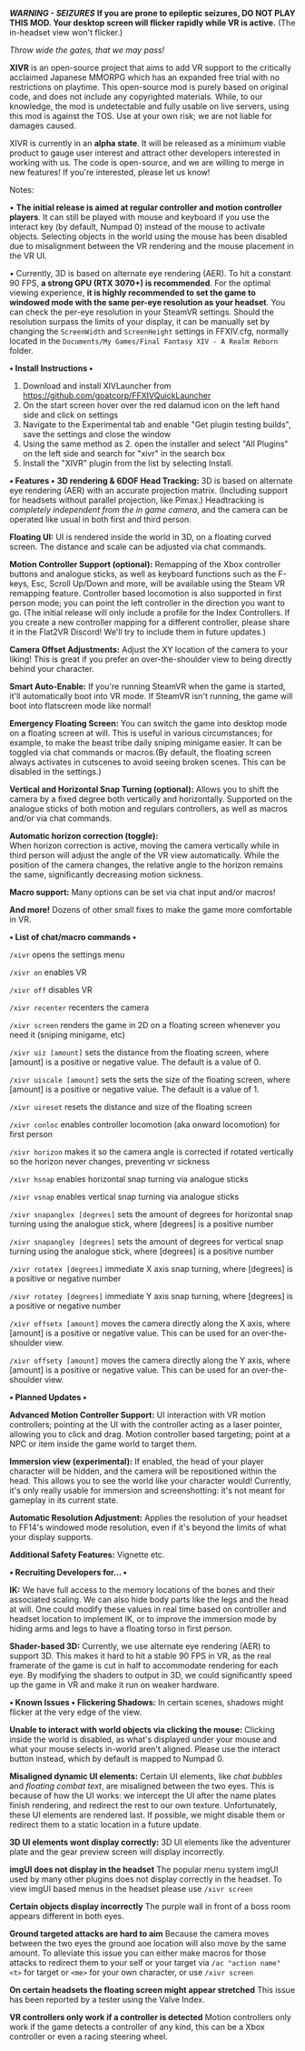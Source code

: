 ***WARNING - SEIZURES*** 
**If you are prone to epileptic seizures, DO NOT PLAY THIS MOD. Your desktop screen will flicker rapidly while VR is active.** (The in-headset view won't flicker.)

*Throw wide the gates, that we may pass!*

**XIVR** is an open-source project that aims to add VR support to the critically acclaimed Japanese MMORPG which has an expanded free trial with no restrictions on playtime. This open-source mod is purely based on original code, and does not include any copyrighted materials. While, to our knowledge, the mod is undetectable and fully usable on live servers, using this mod is against the TOS. Use at your own risk; we are not liable for damages caused.

XIVR is currently in an **alpha state**. It will be released as a minimum viable product to gauge user interest and attract other developers interested in working with us. The code is open-source, and we are willing to merge in new features! If you're interested, please let us know!

Notes: 

• **The initial release is aimed at regular controller and motion controller players**. It can still be played with mouse and keyboard if you use the interact key (by default, Numpad 0) instead of the mouse to activate objects. Selecting objects in the world using the mouse has been disabled due to misalignment between the VR rendering and the mouse placement in the VR UI. 

• Currently, 3D is based on alternate eye rendering (AER). To hit a constant 90 FPS, **a strong GPU (RTX 3070+) is recommended**. For the optimal viewing experience, **it is highly recommended to set the game to windowed mode with the same per-eye resolution as your headset**. You can check the per-eye resolution in your SteamVR settings. Should the resolution surpass the limits of your display, it can be manually set by changing the `ScreenWidth` and `ScreenHeight` settings in FFXIV.cfg, normally located in the `Documents/My Games/Final Fantasy XIV - A Realm Reborn` folder.

**• Install Instructions •**
1. Download and install XIVLauncher from https://github.com/goatcorp/FFXIVQuickLauncher
2. On the start screen hover over the red dalamud icon on the left hand side and click on settings
3. Navigate to the Experimental tab and enable "Get plugin testing builds", save the settings and close the window
4. Using the same method as 2. open the installer and select "All Plugins" on the left side and search for "xivr" in the search box
5. Install the "XIVR" plugin from the list by selecting Install.

**• Features •**
**3D rendering & 6DOF Head Tracking:** 
3D is based on alternate eye rendering (AER) with an accurate projection matrix. (Including support for headsets without parallel projection, like Pimax.) 
Headtracking is *completely independent from the in game camera*, and the camera can be operated like usual in both first and third person.

**Floating UI:** 
UI is rendered inside the world in 3D, on a floating curved screen. The distance and scale can be adjusted via chat commands.

**Motion Controller Support (optional):** 
Remapping of the Xbox controller buttons and analogue sticks, as well as keyboard functions such as the F-keys, Esc, Scroll Up/Down and more, will be available using the Steam VR remapping feature. 
Controller based locomotion is also supported in first person mode; you can point the left controller in the direction you want to go. 
(The initial release will only include a profile for the Index Controllers. If you create a new controller mapping for a different controller, please share it in the Flat2VR Discord! We'll try to include them in future updates.)

**Camera Offset Adjustments:** 
Adjust the XY location of the camera to your liking! This is great if you prefer an over-the-shoulder view to being directly behind your character.

**Smart Auto-Enable:**
If you're running SteamVR when the game is started, it'll automatically boot into VR mode. If SteamVR isn't running, the game will boot into flatscreen mode like normal!

**Emergency Floating Screen:** 
You can switch the game into desktop mode on a floating screen at will. This is useful in various circumstances; for example, to make the beast tribe daily sniping minigame easier. It can be toggled via chat commands or macros.(By default, the floating screen always activates in cutscenes to avoid seeing broken scenes. This can be disabled in the settings.) 

**Vertical and Horizontal Snap Turning (optional):** 
Allows you to shift the camera by a fixed degree both vertically and horizontally. Supported on the analogue sticks of both motion and regulars controllers, as well as macros and/or via chat commands. 

**Automatic horizon correction (toggle):**  
When horizon correction is active, moving the camera vertically while in third person will adjust the angle of the VR view automatically. While the position of the camera changes, the relative angle to the horizon remains the same, significantly decreasing motion sickness.

**Macro support:**
Many options can be set via chat input and/or macros!

**And more!**
Dozens of other small fixes to make the game more comfortable in VR.

**• List of chat/macro commands •**

`/xivr` opens the settings menu

`/xivr on` enables VR

`/xivr off` disables VR

`/xivr recenter` recenters the camera

`/xivr screen` renders the game in 2D on a floating screen whenever you need it (sniping minigame, etc)

`/xivr uiz [amount]` sets the distance from the floating screen, where [amount] is a positive or negative value. The default is a value of 0.

`/xivr uiscale [amount]`  sets the sets the size of the floating screen,  where [amount] is a positive or negative value. The default is a value of 1.

`/xivr uireset` resets the distance and size of the floating screen

`/xivr conloc` enables controller locomotion (aka onward locomotion) for first person

`/xivr horizon` makes it so the camera angle is corrected if rotated vertically so the horizon never changes, preventing vr sickness

`/xivr hsnap` enables horizontal snap turning via analogue sticks

`/xivr vsnap` enables vertical snap turning via analogue sticks

`/xivr snapanglex [degrees]` sets the amount of degrees for horizontal snap turning using the analogue stick, where [degrees] is a positive number

`/xivr snapangley [degrees]` sets the amount of degrees for vertical snap turning using the analogue stick, where [degrees] is a positive number

`/xivr rotatex [degrees]` immediate X axis snap turning, where [degrees] is a positive or negative number

`/xivr rotatey [degrees]` immediate Y axis snap turning, where [degrees] is a positive or negative number

`/xivr offsetx [amount]` moves the camera directly along the X axis, where [amount] is a positive or negative value. This can be used for an over-the-shoulder view. 

`/xivr offsety [amount]` moves the camera directly along the Y axis, where [amount] is a positive or negative value. This can be used for an over-the-shoulder view.

**• Planned Updates •**

**Advanced Motion Controller Support:** 
UI interaction with VR motion controllers; pointing at the UI with the controller acting as a laser pointer, allowing you to click and drag. Motion controller based targeting; point at a NPC or item inside the game world to target them.

**Immersion view (experimental):** 
If enabled, the head of your player character will be hidden, and the camera will be repositioned within the head. This allows you to see the world like your character would! Currently, it's only really usable for immersion and screenshotting: it's not meant for gameplay in its current state.

**Automatic Resolution Adjustment:** 
Applies the resolution of your headset to FF14's windowed mode resolution, even if it's beyond the limits of what your display supports.

**Additional Safety Features:** 
Vignette etc.

**• Recruiting Developers for... •**

**IK:** We have full access to the memory locations of the bones and their associated scaling. We can also hide body parts like the legs and the head at will. One could modify these values in real time based on controller and headset location to implement IK, or to improve the immersion mode by hiding arms and legs to have a floating torso in first person.

**Shader-based 3D:** Currently, we use alternate eye rendering (AER) to support 3D. This makes it hard to hit a stable 90 FPS in VR, as the real framerate of the game is cut in half to accommodate rendering for each eye. By modifying the shaders to output in 3D, we could significantly speed up the game in VR and make it run on weaker hardware.

**• Known Issues •**
**Flickering Shadows:** 
In certain scenes, shadows might flicker at the very edge of the view.

**Unable to interact with world objects via clicking the mouse:** 
Clicking inside the world is disabled, as what's displayed under your mouse and what your mouse selects in-world aren't aligned. Please use the interact button instead, which by default is mapped to Numpad 0.

**Misaligned dynamic UI elements:** 
Certain UI elements, like *chat bubbles* and *floating combat text*, are misaligned between the two eyes. This is because of how the UI works: we intercept the UI after the name plates finish rendering, and redirect the rest to our own texture. Unfortunately, these UI elements are rendered last. If possible, we might disable them or redirect them to a static location in a future update.

**3D UI elements wont display correctly:** 
3D UI elements like the adventurer plate and the gear preview screen will display incorrectly.

**imgUI does not display in the headset**
The popular menu system imgUI used by many other plugins does not display correctly in the headset. To view imgUI based menus in the headset please use `/xivr screen`

**Certain objects display incorrectly**
The purple wall in front of a boss room appears different in both eyes.

**Ground targeted attacks are hard to aim**
Because the camera moves between the two eyes the ground aoe location will also move by the same amount. To alleviate this issue you can either make macros for those attacks to redirect them to your self or your target via `/ac "action name"  <t>` for target or `<me>` for your own character, or use `/xivr screen`

**On certain headsets the floating screen might appear stretched**
This issue has been reported by a tester using the Valve Index.

**VR controllers only work if a controller is detected**
Motion controllers only work if the game detects a controller of any kind, this can be a Xbox controller or even a racing steering wheel.

